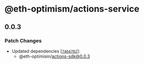 # @eth-optimism/actions-service

## 0.0.3

### Patch Changes

- Updated dependencies [[`7464702`](https://github.com/ethereum-optimism/actions/commit/7464702ff85718f3a1a6825b19164ff8de20e243)]:
  - @eth-optimism/actions-sdk@0.0.3
